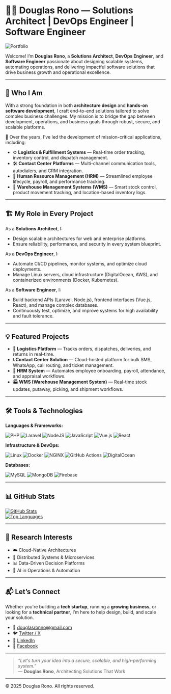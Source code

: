 # 👨‍💻 Douglas Rono — Solutions Architect | DevOps Engineer | Software Engineer

![Portfolio](https://img.shields.io/badge/Portfolio-%23000000.svg?style=for-the-badge&logo=firefox&logoColor=%23FF7139)

Welcome! I’m **Douglas Rono**, a **Solutions Architect**, **DevOps Engineer**, and **Software Engineer** passionate about designing scalable systems, automating operations, and delivering impactful software solutions that drive business growth and operational excellence.

---

## 🚀 Who I Am

With a strong foundation in both **architecture design** and **hands-on software development**, I craft end-to-end solutions tailored to solve complex business challenges. My mission is to bridge the gap between development, operations, and business goals through robust, secure, and scalable platforms.

🔹 Over the years, I've led the development of mission-critical applications, including:

- ⚙️ **Logistics & Fulfillment Systems** — Real-time order tracking, inventory control, and dispatch management.
- 🛠️ **Contact Center Platforms** — Multi-channel communication tools, autodialers, and CRM integration.
- 🧠 **Human Resource Management (HRM)** — Streamlined employee lifecycle, payroll, and performance tracking.
- 🏢 **Warehouse Management Systems (WMS)** — Smart stock control, product movement tracking, and location-based inventory logs.

---

## 🏗️ My Role in Every Project

As a **Solutions Architect**, I:
- Design scalable architectures for web and enterprise platforms.
- Ensure reliability, performance, and security in every system blueprint.

As a **DevOps Engineer**, I:
- Automate CI/CD pipelines, monitor systems, and optimize cloud deployments.
- Manage Linux servers, cloud infrastructure (DigitalOcean, AWS), and containerized environments (Docker, Kubernetes).

As a **Software Engineer**, I:
- Build backend APIs (Laravel, Node.js), frontend interfaces (Vue.js, React), and manage complex databases.
- Continuously test, optimize, and improve systems for high availability and fault tolerance.

---

## 💡 Featured Projects

- **🧭 Logistics Platform** — Tracks orders, dispatches, deliveries, and returns in real-time.
- **📞 Contact Center Solution** — Cloud-hosted platform for bulk SMS, WhatsApp, call routing, and ticket management.
- **🧾 HRM System** — Automates employee onboarding, payroll, attendance, and appraisal workflows.
- **🏭 WMS (Warehouse Management System)** — Real-time stock updates, putaway, picking, and shipment workflows.

---

## 🛠️ Tools & Technologies

**Languages & Frameworks:**

![PHP](https://img.shields.io/badge/php-%2320232a.svg?style=for-the-badge&logo=php)
![Laravel](https://img.shields.io/badge/laravel-%231572B6.svg?style=for-the-badge&logo=laravel&logoColor=white)
![NodeJS](https://img.shields.io/badge/node.js-6DA55F?style=for-the-badge&logo=node.js&logoColor=white)
![JavaScript](https://img.shields.io/badge/javascript-%23323330.svg?style=for-the-badge&logo=javascript)
![Vue.js](https://img.shields.io/badge/vuejs-%2335495e.svg?style=for-the-badge&logo=vue.js)
![React](https://img.shields.io/badge/react-%2320232a.svg?style=for-the-badge&logo=react)

**Infrastructure & DevOps:**

![Linux](https://img.shields.io/badge/Linux-FCC624?style=for-the-badge&logo=linux)
![Docker](https://img.shields.io/badge/docker-%230db7ed.svg?style=for-the-badge&logo=docker)
![NGINX](https://img.shields.io/badge/nginx-%23009639.svg?style=for-the-badge&logo=nginx)
![GitHub Actions](https://img.shields.io/badge/github%20actions-%232671E5.svg?style=for-the-badge&logo=githubactions)
![DigitalOcean](https://img.shields.io/badge/DigitalOcean-%230167ff.svg?style=for-the-badge&logo=digitalocean)

**Databases:**

![MySQL](https://img.shields.io/badge/mysql-%2300f.svg?style=for-the-badge&logo=mysql)
![MongoDB](https://img.shields.io/badge/MongoDB-%234ea94b.svg?style=for-the-badge&logo=mongodb)
![Firebase](https://img.shields.io/badge/Firebase-039BE5?style=for-the-badge&logo=firebase)

---

## 📊 GitHub Stats

[![GitHub Stats](https://github-readme-stats.vercel.app/api/?username=douglasrono&count_private=true&theme=tokyonight&showicons=true)]()  
[![Top Languages](https://github-readme-stats.vercel.app/api/top-langs/?username=douglasrono&langs_count=15&theme=tokyonight)]()

---

## 🧠 Research Interests

- ☁️ Cloud-Native Architectures  
- 🔄 Distributed Systems & Microservices  
- 📊 Data-Driven Decision Platforms  
- 🤖 AI in Operations & Automation  

---

## 📬 Let’s Connect

Whether you're building a **tech startup**, running a **growing business**, or looking for a **technical partner**, I’m here to help design, build, and scale your solution.

- 📧 [douglasronno@gmail.com](mailto:douglasronno@gmail.com)  
- 🐦 [Twitter / X](https://twitter.com/itsdaglas)  
- 💼 [LinkedIn](https://linkedin.com/in/douglas-kiprono-ke)  
- 📘 [Facebook](https://www.facebook.com/douglas.ronno)

---

> *“Let's turn your idea into a secure, scalable, and high-performing system.”*  
> — **Douglas Rono**, Architecting Solutions That Work

---

© 2025 Douglas Rono. All rights reserved.

